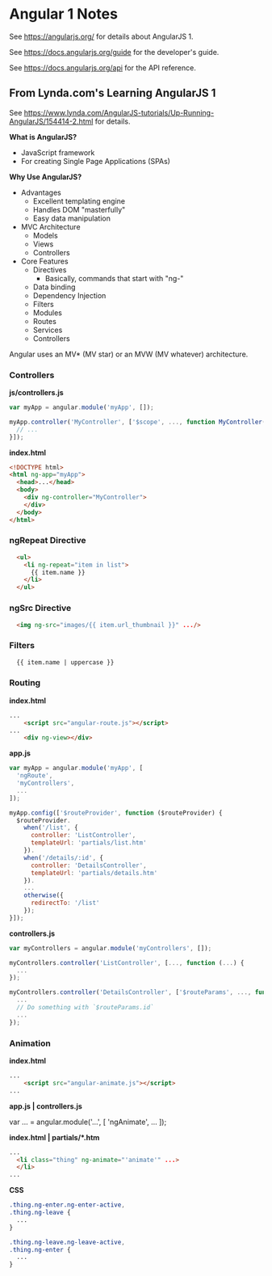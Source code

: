 # Angular 1 Notes

See https://angularjs.org/ for details about AngularJS 1.

See https://docs.angularjs.org/guide for the developer's guide.

See https://docs.angularjs.org/api for the API reference.

## From Lynda.com's Learning AngularJS 1

See https://www.lynda.com/AngularJS-tutorials/Up-Running-AngularJS/154414-2.html
for details.

**What is AngularJS?**

* JavaScript framework
* For creating Single Page Applications (SPAs)

**Why Use AngularJS?**

* Advantages
  - Excellent templating engine
  - Handles DOM "masterfully"
  - Easy data manipulation
* MVC Architecture
  - Models
  - Views
  - Controllers
* Core Features
  - Directives
    + Basically, commands that start with "ng-"
  - Data binding
  - Dependency Injection
  - Filters
  - Modules
  - Routes
  - Services
  - Controllers
  
Angular uses an MV* (MV star) or an MVW (MV whatever) architecture.


### Controllers

**js/controllers.js**

```js
var myApp = angular.module('myApp', []);

myApp.controller('MyController', ['$scope', ..., function MyController($scope, ...) {
  // ...
}]);
```

**index.html**

```html
<!DOCTYPE html>
<html ng-app="myApp">
  <head>...</head>
  <body>
    <div ng-controller="MyController">
    </div>
  </body>
</html>
```

### ngRepeat Directive

```html
  <ul>
    <li ng-repeat="item in list">
      {{ item.name }}
    </li>
  </ul>
```

### ngSrc Directive

```html
  <img ng-src="images/{{ item.url_thumbnail }}" .../>
```

### Filters

```html
  {{ item.name | uppercase }}
```

### Routing

**index.html**

```html
...
    <script src="angular-route.js"></script>
...
    <div ng-view></div>
```

**app.js**

```js
var myApp = angular.module('myApp', [
  'ngRoute',
  'myControllers',
  ...
]);

myApp.config(['$routeProvider', function ($routeProvider) {
  $routeProvider.
    when('/list', {
      controller: 'ListController',
      templateUrl: 'partials/list.htm'
    }).
    when('/details/:id', {
      controller: 'DetailsController',
      templateUrl: 'partials/details.htm'
    }).
    ...
    otherwise({
      redirectTo: '/list'
    });
}]);
```

**controllers.js**

```js
var myControllers = angular.module('myControllers', []);

myControllers.controller('ListController', [..., function (...) {
  ...
});

myControllers.controller('DetailsController', ['$routeParams', ..., function ($routeParams, ...) {
  ...
  // Do something with `$routeParams.id`
  ...
});
```

### Animation

**index.html**

```html
...
    <script src="angular-animate.js"></script>
...
```

**app.js | controllers.js**

var ... = angular.module('...', [
  'ngAnimate',
  ...
]);

**index.html | partials/*.htm**

```html
...
  <li class="thing" ng-animate="'animate'" ...>
  </li>
...
```

**CSS**

```css
.thing.ng-enter.ng-enter-active,
.thing.ng-leave {
  ...
}

.thing.ng-leave.ng-leave-active,
.thing.ng-enter {
  ...
}
```

